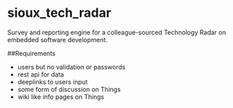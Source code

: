 sioux_tech_radar
================

Survey and reporting engine for a colleague-sourced Technology Radar on embedded software development.

##Requirements

* users but no validation or passwords
* rest api for data
* deeplinks to users input
* some form of discussion on Things
* wiki like info pages on Things

